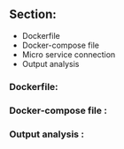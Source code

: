 ## Section:  
   - Dockerfile 
   - Docker-compose file 
   - Micro service connection  
   - Output analysis
### Dockerfile: 
### Docker-compose file :
### Output analysis :

     
